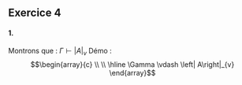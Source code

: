 ## Exercice 4
#### 1.
Montrons que : $\Gamma \vdash \left| A\right|_{v}$ 
Démo : 
$$\begin{array}{c}
 \\
 \\
\hline 
\Gamma \vdash \left| A\right|_{v}
\end{array}$$